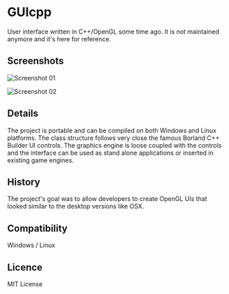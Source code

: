 # GUIcpp
User interface written in C++/OpenGL some time ago. It is not maintained anymore and it's here for reference.

## Screenshots
![Screenshot 01](/screenshots/01.jpeg?raw=true "Aqua look 01")

![Screenshot 02](/screenshots/02.jpeg?raw=true "Aqua look 02")

## Details
The project is portable and can be compiled on both Windows and Linux platforms. The class structure follows very close the famous Borland C++ Builder UI controls. The graphics engine is loose coupled with the controls and the interface can be used as stand alone applications or inserted in existing game engines.

## History
The project's goal was to allow developers to create OpenGL UIs that looked similar to the desktop versions like OSX.

## Compatibility
Windows / Linux

## Licence
MIT License
